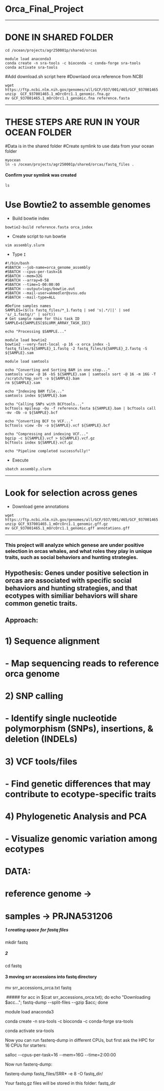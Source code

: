 # Orca_Final_Project
---
# DONE IN SHARED FOLDER
```
cd /ocean/projects/agr250001p/shared/orcas
```

```
module load anaconda3
conda create -n sra-tools -c bioconda -c conda-forge sra-tools
conda activate sra-tools
```
#Add download.sh script here
#Downlaod orca reference from NCBI
```
wget https://ftp.ncbi.nlm.nih.gov/genomes/all/GCF/937/001/465/GCF_937001465.1_mOrcOrc1.1/GCF_937001465.1_mOrcOrc1.1_genomic.fna.gz
unzip  GCF_937001465.1_mOrcOrc1.1_genomic.fna.gz
mv GCF_937001465.1_mOrcOrc1.1_genomic.fna reference.fasta
```
---
# THESE STEPS ARE RUN IN YOUR OCEAN FOLDER
#Data is in the shared folder
#Create symlink to use data from your ocean folder
```
myocean
ln -s /ocean/projects/agr250001p/shared/orcas/fastq_files .
```
#### Confirm your symlink was created
```
ls
```
# Use Bowtie2 to assemble genomes
- Build bowtie index
```
bowtie2-build reference.fasta orca_index
```
- Create script to run bowtie
```
vim assembly.slurm
```
- Type `I`

```
#!/bin/bash
#SBATCH --job-name=orca_genome_assembly
#SBATCH --cpus-per-task=16
#SBATCH --mem=32G
#SBATCH --array=0-58
#SBATCH --time=1-00:00:00
#SBATCH --output=logs/bowtie.out
#SBATCH --mail-user=akmedler@svsu.edu
#SBATCH --mail-type=ALL

#Define samples names
SAMPLES=($(ls fastq_files/*_1.fastq | sed 's|.*/||' | sed 's/_1.fastq//' | sort))
# Get sample name for this task ID
SAMPLE=${SAMPLES[$SLURM_ARRAY_TASK_ID]}

echo "Processing $SAMPLE..."

module load bowtie2
bowtie2 --very-fast-local -p 16 -x orca_index -1 fastq_files/${SAMPLE}_1.fastq -2 fastq_files/${SAMPLE}_2.fastq -S ${SAMPLE}.sam

module load samtools

echo "Converting and Sorting BAM in one step..."
samtools view -@ 16 -bS ${SAMPLE}.sam | samtools sort -@ 16 -m 16G -T /scratch/tmp_sort -o ${SAMPLE}.bam
rm ${SAMPLE}.sam

echo "Indexing BAM file..."
samtools index ${SAMPLE}.bam

echo "Calling SNPs with BCFtools..."
bcftools mpileup -Ou -f reference.fasta ${SAMPLE}.bam | bcftools call -mv -Ob -o ${SAMPLE}.bcf

echo "Converting BCF to VCF..."
bcftools view -Ov -o ${SAMPLE}.vcf ${SAMPLE}.bcf

echo "Compressing and indexing VCF..."
bgzip -c ${SAMPLE}.vcf > ${SAMPLE}.vcf.gz
bcftools index ${SAMPLE}.vcf.gz

echo "Pipeline completed successfully!"
```
- Execute

```
sbatch assembly.slurm
```

---
# Look for selection across genes
- Download gene annotations
```
wget https://ftp.ncbi.nlm.nih.gov/genomes/all/GCF/937/001/465/GCF_937001465.1_mOrcOrc1.1/GCF_937001465.1_mOrcOrc1.1_genomic.gff.gz
unzip GCF_937001465.1_mOrcOrc1.1_genomic.gff.gz
mv GCF_937001465.1_mOrcOrc1.1_genomic.gff annotations.gff
```
---



### This project will analyze which genese are under positive selection in orcas whales, and what roles they play in unique traits, such as social behaviors and hunting strategies.

## Hypothesis: Genes under positive selection in orcas are associated with specific social behaviors and hunting strategies, and that ecotypes with similiar behaviors will share common genetic traits. 

## Approach: 
#  1) Sequence alignment
#          - Map sequencing reads to reference orca genome
#  2) SNP calling 
#          - Identify single nucleotide polymorphism (SNPs), insertions, & deletion (INDELs)
#  3) VCF tools/files
#          - Find genetic differences that may contribute to ecotype-specific traits
#  4) Phylogenetic Analysis and PCA 
#          - Visualize genomic variation among ecotypes

# DATA:
#      reference genome -> 
#       samples -> PRJNA531206




##### 1 creating space for fastq files
mkdir fastq
##### 2 
cd fastq
#### 3 moving srr accessions into fastq directory
mv srr_accessions_orca.txt fastq


 #####
 for acc in $(cat srr_accessions_orca.txt); do echo "Downloading $acc..."; fastq-dump --split-files --gzip $acc; done


module load anaconda3

conda create -n sra-tools -c bioconda -c conda-forge sra-tools

conda activate sra-tools

Now you can run fasterq-dump in different CPUs, but first ask the HPC for 16 CPUs for starters:

salloc --cpus-per-task=16 --mem=16G --time=2:00:00

Now run fasterq-dump:

fasterq-dump fastq_files/SRR* -e 8 -O fastq_dir/

Your fastq.gz files will be stored in this folder: fastq_dir
